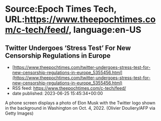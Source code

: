 # Source:Epoch Times Tech, URL:https://www.theepochtimes.com/c-tech/feed/, language:en-US

## Twitter Undergoes ‘Stress Test’ For New Censorship Regulations in Europe
 - [https://www.theepochtimes.com/twitter-undergoes-stress-test-for-new-censorship-regulations-in-europe_5355456.html](https://www.theepochtimes.com/twitter-undergoes-stress-test-for-new-censorship-regulations-in-europe_5355456.html)
 - RSS feed: https://www.theepochtimes.com/c-tech/feed/
 - date published: 2023-06-25 15:45:34+00:00

A phone screen displays a photo of Elon Musk with the Twitter logo shown in the background in Washington on Oct. 4, 2022. (Olivier Douliery/AFP via Getty Images)

